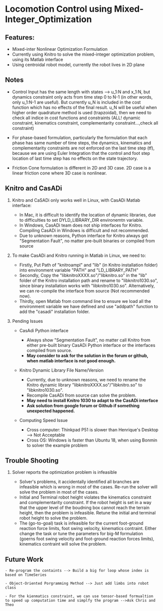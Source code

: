 # Locomotion Control using Mixed-Integer_Optimization

## Features:

- Mixed-inter Nonlinear Optimization Formulation
- Currently using Knitro to solve the mixed-integer optimization problem, using its Matlab interface
- Using centroidal robot model, currently the robot lives in 2D plane

## Notes

- Control Input has the same length with states --> u_1:N and x_1:N, but dynamics constraint only acts from time step 0 to N-1 (in other words, only u_1:N-1 are useful). But currently u_N is included in the cost function which has no effects of the final result. u_N will be useful when higher order quadrature method is used (trapzoidal), then we need to check all indice in cost functions and constraints (ALL! dynamic constraint, kinematics constraint, complementarity constraint...,check all constraint)

- For phase-based formulation, particularly the formulation that each phase has same number of time steps, the dynamics, kinematics and complementarity constraints are not enforced on the last time step (tf), because we are using Euler Integration that the control and foot step location of last time step has no effects on the state trajectory.

- Friction Cone formulation is different in 2D and 3D case. 2D case is a linear friction cone where 3D case is nonlinear.


## Knitro and CasADi

1. Knitro and CaSADi only works well in Linux, with CasADi Matlab interface:
    - In Mac, it is difficult to identify the location of dynamic libraries, due to difficulties to set DYLD_LIBRARY_DIR environemtn variable.
    - In Windows, CasADi team does not ship interfaces for Knitro. Compiling CasADi in Windows is difficult and not recommended.
    - Due to unknown reasons, Python interface for Knitro always got "Segmentation Fault", no matter pre-built binaries or compiled from source

2. To make CasADi and Knitro running in Matlab in Linux, we need to:
    - Firstly, Put Path of "knitroampl" and "lib" (in Knitro installation folder) into environment variable "PATH" and "LD_LIBRARY_PATH"
    - Secondly, Copy the "libknitroXXXX.so"/"libknitro.so" in the "lib" folder of the Knitro installation path and rename to "libknitro1030.so", since binary installation works with "libknitro1030.so". Alternatively, we can re-compile the interface from source (Not recommended now).
    - Thirdly, open Matlab from command line to ensure we load all the environment variable we have defined and use "addpath" function to add the "casadi" installation folder.

3. Pending Issues

    - CasAdi Python interface
        - Always show "Segmentation Fault", no matter call Knitro from either pre-built binary CasADi Python interface or the interfaces compiled from source. 
        - **May consider to ask for the solution in the forum or github, when matlab interface is not good enough.**
    
    - Knitro Dynamic Library File Name/Version
        - Currently, due to unknown reasons, we need to rename the Knitro dynamic library "libknitroXXXX.so"/"libknitro.so" to "libknitro1030.so".
        - Recompile CasADi from source can solve the problem.
        - **May need to install Knitro 1030 to adapt to the CasADi interface**
        - **Ask solution from google forum or Github if something unexpected happened.**

    - Computing Speed Issue
        - Cross computer: Thinkpad P51 is slower than Henrique's Desktop --> Not Acceptable
        - Cross OS: Windows is faster than Ubuntu 18, when using Bonmin to solver the example problem

## Trouble Shooting

1. Solver reports the optimization problem is infeasible

    - Solver's problems, it accidentally identified all branches are infeasible which is wrong in most of the cases. Re-run the solver will solve the problem in most of the cases.
    - Initial and Terminal robot height violates the kinematics constraint and complementarity constraint. If the robot height is set in a way that the upper level of the   boudning box cannot reach the terrain height, then the problem is infeasible. Retune the initial and terminal robot height to solve the problem.
    - The (go-to-goal) task is infeasible for the current foot-ground reaction force limits, foot swing velocity, kinematics contraint. Either change the task or tune the parameters for big-M formulation (goerns foot swing velocity and foot-ground reaction forces limits), kinematics contraint will solve the problem. 

## Future Work

    - Re-program the containts --> Build a big for loop whose index is based on TimeSeries

    - Object-Oriented Porgramming Method --> Just add limbs into robot class

    - For the kienmatics constraint, we can use tensor-based formualtion to speed up computation time and simplfy the program -->Ask Chris and Theo


